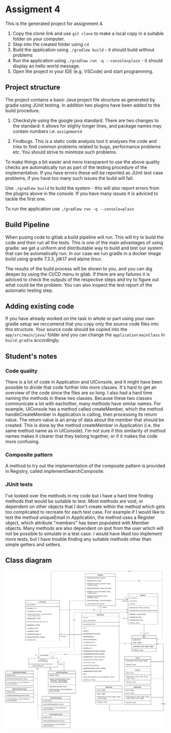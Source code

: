# Assigment 4
This is the generated project for assignment 4.

1. Copy the clone link and use `git clone` to make a local copy in a suitable folder on your computer.
2. Step into the created folder using `cd`
3. Build the application using `./gradlew build` - it should build without problems
4. Run the application using `./gradlew run -q --console=plain` - it should display an hello world message.
5. Open the project in your IDE (e.g. VSCode) and start programming.


## Project structure
The project contains a basic Java project file structure as generated by gradle using JUnit testing. In addition two plugins have been added to the build procedure.

1. Checkstyle using the google java standard. There are two changes to the standard: it allows for slighly longer lines, and package names may contain numbers i.e. `assignment4`

2. Findbugs. This is a static code analysis tool it analyses the code and tries to find common problems related to bugs, performance problems etc. You should strive to minimize such problems.

To make things a bit easier and more transparent to use the above quality checks are automatically run as part of the testing procedure of the implementation. If you have errors these will be reported as JUnit test case problems, if you have too many such issues the build will fail.

Use `./gradlew build` to build the system - this will also report errors from the plugins above in the console. If you have many issues it is adviced to tackle the first one.

To run the application use `./gradlew run -q --console=plain`

## Build Pipeline
When pusing code to gitlab a build pipeline will run. This will try to build the code and then run all the tests. This is one of the main advantages of using gradle: we get a uniform and distributable way to build and test our system that can be automatically run. In our case we run gradle in a docker image build using gradle 7.3.3, jdk17 and alpine linux. 

The results of the build process will be shown to you, and you can dig deeper by using the CI/CD menu in gilab. If there are any failures it is adviced to check the outputs of the respective steps and try to figure out what could be the problem. You can also inspect the test report of the automatic testing step.

## Adding existing code
If you have already worked on the task in whole or part using your own gradle setup we reccomend that you copy only the source code files into this structure. Your source code should be copied into the `app/src/main/java/` folder and you can change the `application` `mainClass` in `build.gradle` accordingly.

## Student's notes
### Code quality
There is a lot of code in Application and UIConsole, and it might have been possible to divide that code further into more classes. It's hard to get an overview of the code since the files are so long. I also had a hard time naming the methods in these two classes. Because these two classes communicate a lot with eachother, many methods have similar names. For example, UIConsole has a method called createMember, which the method handleCreateMember in Application is calling, then processing its return value. The return value is an array of data about the member that should be created. This is done by the method createMember in Application (i.e. the same method name as in UIConsole). I'm not sure if this similarity of method names makes it clearer that they belong together, or if it makes the code more confusing.

### Composite pattern
A method to try out the implementation of the composite pattern is provided in Registry, called implementSearchComposite.

### JUnit tests
I've looked over the methods in my code but I have a hard time finding methods that would be suitable to test. Most methods are void, or dependent on other objects that I don't create within the method which gets too complicated to recreate for each test case. For example if I would like to test the method uniqueEmail in Application, the method uses a Register object, which attribute "members" has been populated with Member objects. Many methods are also dependent on iput from the user which will not be possible to simulate in a test case. I would have liked too implement more tests, but I have trouble finding any suitable methods other than simple getters and setters.

## Class diagram
![Class diagram](./class-diagram.jpg)